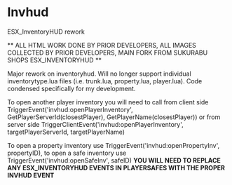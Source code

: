 # Invhud
ESX_InventoryHUD rework

** ALL HTML WORK DONE BY PRIOR DEVELOPERS, ALL IMAGES COLLECTED BY PRIOR DEVELOPERS, MAIN FORK FROM SUKURABU SHOPS ESX_INVENTORYHUD **

Major rework on inventoryhud. Will no longer support individual inventorytype.lua files (i.e. trunk.lua, property.lua, player.lua).
Code condensed specifically for my development.


To open another player inventory you will need to call from client side TriggerEvent('invhud:openPlayerInventory', GetPlayerServerId(closestPlayer), GetPlayerName(closestPlayer)) or from server side TriggerClientEvent('invhud:openPlayerInventory', targetPlayerServerId, targetPlayerName)

To open a property inventory use TriggerEvent('invhud:openPropertyInv', propertyID), to open a safe inventory use TriggerEvent('invhud:openSafeInv', safeID) **YOU WILL NEED TO
REPLACE ANY ESX_INVENTORYHUD EVENTS IN PLAYERSAFES WITH THE PROPER INVHUD EVENT**
